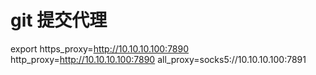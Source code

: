# git 提交代理
export https_proxy=http://10.10.10.100:7890 http_proxy=http://10.10.10.100:7890 all_proxy=socks5://10.10.10.100:7891